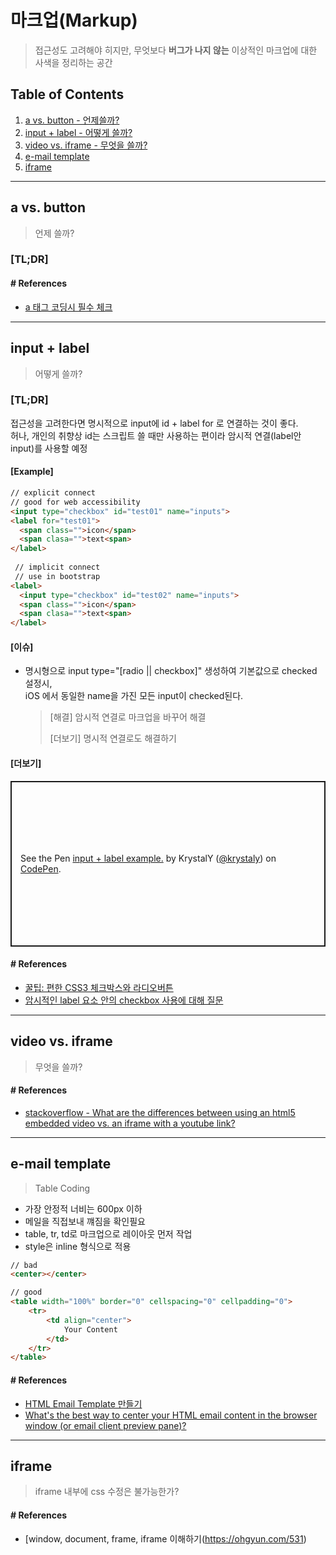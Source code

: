 # 마크업(Markup)
> 접근성도 고려해야 히지만, 무엇보다 **버그가 나지 않는** 이상적인 마크업에 대한 사색을 정리하는 공간

## Table of Contents

  1. [a vs. button - 언제쓸까?](#a-vs.-button)
  1. [input + label - 어떻게 쓸까?](#input-+-label)
  1. [video vs. iframe - 무엇을 쓸까?](#video-vs.-iframe)
  1. [e-mail template](#e-mail-template)
  1. [iframe](#iframe)
 
  
  
---
  
  
## a vs. button
> 언제 쓸까?

### **[TL;DR]**


#### # References
- [a 태그 코딩시 필수 체크](http://tana.kr/ui/archives/41)


---


## input + label
> 어떻게 쓸까?
 
 ### **[TL;DR]**
 접근성을 고려한다면 명시적으로 input에 id + label for 로 연결하는 것이 좋다.<br />
 허나, 개인의 취향상 id는 스크립트 쓸 때만 사용하는 편이라 암시적 연결(label안 input)를 사용할 예정
 
 
 #### [Example]
 
  ```html
  // explicit connect
  // good for web accessibility
  <input type="checkbox" id="test01" name="inputs">
  <label for="test01">
    <span class="">icon</span>
    <span clasa="">text<span>
  </label>
      
   // implicit connect
   // use in bootstrap
  <label>
    <input type="checkbox" id="test02" name="inputs">
    <span class="">icon</span>
    <span clasa="">text<span>
  </label>
  ```
  
  #### [이슈]
  - 명시형으로 input type="[radio || checkbox]" 생성하여 기본값으로 checked 설정시,<br />
  iOS 에서 동일한 name을 가진 모든 input이 checked된다.
     > [해결] 암시적 연결로 마크업을 바꾸어 해결
     >
     > [더보기] 명시적 연결로도 해결하기
  
  #### [더보기]
  <p class="codepen" data-height="265" data-theme-id="dark" data-default-tab="html,result" data-user="krystaly" data-slug-hash="zYvWpKd" style="height: 265px; box-sizing: border-box; display: flex; align-items: center; justify-content: center; border: 2px solid; margin: 1em 0; padding: 1em;" data-pen-title="input + label example.">
    <span>See the Pen <a href="https://codepen.io/krystaly/pen/zYvWpKd">
    input + label example.</a> by KrystalY (<a href="https://codepen.io/krystaly">@krystaly</a>)
    on <a href="https://codepen.io">CodePen</a>.</span>
  </p>


#### # References
- [꿀팁: 편한 CSS3 체크박스와 라디오버튼](https://webdesign.tutsplus.com/ko/articles/quick-tip-easy-css3-checkboxes-and-radio-buttons--webdesign-8953)
- [암시적인 label 요소 안의 checkbox 사용에 대해 질문](https://hashcode.co.kr/questions/6399/%EC%95%94%EC%8B%9C%EC%A0%81%EC%9D%B8-label-%EC%9A%94%EC%86%8C-%EC%95%88%EC%9D%98-checkbox-%EC%82%AC%EC%9A%A9%EC%97%90-%EB%8C%80%ED%95%B4-%EC%A7%88%EB%AC%B8%EC%9D%B4-%EC%9E%88%EC%8A%B5%EB%8B%88%EB%8B%A4)


---


## video vs. iframe
> 무엇을 쓸까?


#### # References
- [stackoverflow - What are the differences between using an html5 embedded video vs. an iframe with a youtube link?
](https://stackoverflow.com/questions/37359348/what-are-the-differences-between-using-an-html5-embedded-video-vs-an-iframe-wit)


---


## e-mail template
> Table Coding

- 가장 안정적 너비는 600px 이하
- 메일을 직접보내 꺠짐을 확인필요
- table, tr, td로 마크업으로 레이아웃 먼저 작업
- style은 inline 형식으로 적용
```html
// bad
<center></center>

// good
<table width="100%" border="0" cellspacing="0" cellpadding="0">
    <tr>
        <td align="center">
            Your Content
        </td>
    </tr>
</table>
```

#### # References
- [HTML Email Template 만들기](https://heropy.blog/2018/12/30/html-email-template/)
- [What's the best way to center your HTML email content in the browser window (or email client preview pane)?](https://stackoverflow.com/questions/2857765/whats-the-best-way-to-center-your-html-email-content-in-the-browser-window-or)


---

## iframe
> iframe 내부에 css 수정은 불가능한가?



#### # References
- [window, document, frame, iframe 이해하기(https://ohgyun.com/531)
